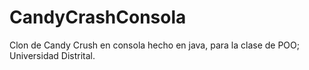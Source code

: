 # CandyCrashConsola
Clon de Candy Crush en consola hecho en java, para la clase de POO; Universidad Distrital.
